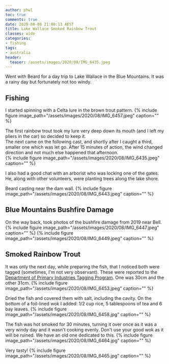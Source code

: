 ```yaml
---
author: phwl
toc: true
comments: true
date: 2020-08-08 21:00:13 AEST
title: Lake Wallace Smoked Rainbow Trout
classes: wide
categories:
- fishing
tags:
- australia
header:
  teaser: /assets/images/2020/08/IMG_6435.jpeg
---
```

Went with Beard for a day trip to Lake Wallace in the Blue Mountains.
It was a rainy day but fortunately not too windy.

<!-- more -->

## Fishing
I started spinning with a Celta lure in the brown trout pattern.
{% include figure image_path="/assets/images/2020/08/IMG_6457.jpeg" caption="" %}

The first rainbow trout took my lure very deep
down its mouth (and I left my pliers in the car) so decided to keep
it.  
The next came on the following cast, and shortly after I caught
a third, smaller one which was let go. After 15 minutes of action,
the wind changed direction and not much else happened that afternoon.  
{% include figure image_path="/assets/images/2020/08/IMG_6435.jpeg" caption="" %}

I also had a good chat with an arborist who was locking one of the gates. He, along
with other volunteers, were planting trees along the lake shore.

Beard casting near the dam wall.
{% include figure image_path="/assets/images/2020/08/IMG_6443.jpeg" caption="" %}

## Blue Mountains Bushfire Damage
On the way back, took photos of the bushfire damage from 2019 near Bell.
{% include figure image_path="/assets/images/2020/08/IMG_6447.jpeg" caption="" %}
{% include figure image_path="/assets/images/2020/08/IMG_6449.jpeg" caption="" %}

## Smoked Rainbow Trout
It was only the next day, while preparing the fish, that I noticed both were
tagged (sometimes, I'm not very observant). These were reported to the 
[Department of Primary Industries Tagging Program](https://www.dpi.nsw.gov.au/fishing/recreational/resources/fish-tagging/recapture-form). One was 30cm and the 
other 31cm.
{% include figure image_path="/assets/images/2020/08/IMG_6453.jpeg" caption="" %}

Dried the fish and covered them with salt, including the cavity. On the bottom
of a foil-lined wok I added: 1/2 cup rice, 5 tablespoons of tea and 6 bay leaves.
{% include figure image_path="/assets/images/2020/08/IMG_6458.jpg" caption="" %}

The fish was hot smoked for 30 minutes, turning it over once as it was a very windy 
day and it wasn't cooking evenly. Don't use your good wok as it will be
ruined. We have an old one dedicated to this.
{% include figure image_path="/assets/images/2020/08/IMG_6464.jpg" caption="" %}

Very tasty!
{% include figure image_path="/assets/images/2020/08/IMG_6465.jpg" caption="" %}
